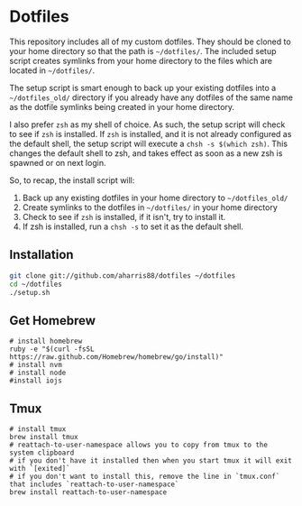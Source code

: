 # Dotfiles

This repository includes all of my custom dotfiles.  They should be cloned to your home directory so that the path is `~/dotfiles/`.  The included setup script creates symlinks from your home directory to the files which are located in `~/dotfiles/`.

The setup script is smart enough to back up your existing dotfiles into a `~/dotfiles_old/` directory if you already have any dotfiles of the same name as the dotfile symlinks being created in your home directory.

I also prefer `zsh` as my shell of choice.  As such, the setup script will check to see if `zsh` is installed.  If `zsh` is installed, and it is not already configured as the default shell, the setup script will execute a `chsh -s $(which zsh)`.  This changes the default shell to zsh, and takes effect as soon as a new zsh is spawned or on next login.

So, to recap, the install script will:

1. Back up any existing dotfiles in your home directory to `~/dotfiles_old/`
2. Create symlinks to the dotfiles in `~/dotfiles/` in your home directory
3. Check to see if `zsh` is installed, if it isn't, try to install it.
4. If zsh is installed, run a `chsh -s` to set it as the default shell.

## Installation

``` bash
git clone git://github.com/aharris88/dotfiles ~/dotfiles
cd ~/dotfiles
./setup.sh
```

## Get Homebrew

```
# install homebrew
ruby -e "$(curl -fsSL https://raw.github.com/Homebrew/homebrew/go/install)"
# install nvm
# install node
#install iojs
```

## Tmux

```
# install tmux
brew install tmux
# reattach-to-user-namespace allows you to copy from tmux to the system clipboard
# if you don't have it installed then when you start tmux it will exit with `[exited]`
# if you don't want to install this, remove the line in `tmux.conf` that includes `reattach-to-user-namespace`
brew install reattach-to-user-namespace
```
